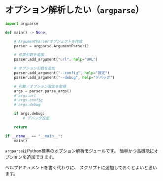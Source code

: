 # オプション解析したい（``argparse``）

```python
import argparse

def main() -> None:

    # ArgumentParserオブジェクトを作成
    parser = argparse.ArgumentParser()

    # 位置引数を追加
    parser.add_argument("url", help="URL")

    # オプション引数を追加
    parser.add_argument("--config", help="設定")
    parser.add_argument("--debug", help="デバッグ")

    # 引数／オプション設定を取得
    args = parser.parse_args()
    # args.url
    # args.config
    # args.debug

    if args.debug:
        # デバッグ設定

    return

if __name__ == "__main__":
    main()
```

``argparse``はPython標準のオプション解析モジュールです。
簡単かつ高機能にオプションを追加できます。

ヘルプドキュメントを書く代わりに、
スクリプトに追加しておくとよいと思います。
